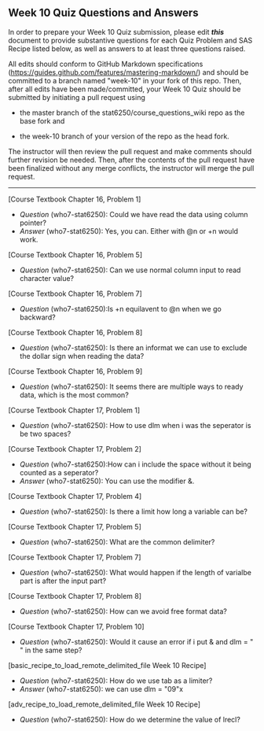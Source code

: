 ## Week 10 Quiz Questions and Answers

In order to prepare your Week 10 Quiz submission, please edit ***this*** document to provide substantive questions for each Quiz Problem and SAS Recipe listed below, as well as answers to at least three questions raised.

All edits should conform to GitHub Markdown specifications (https://guides.github.com/features/mastering-markdown/) and should be committed to a branch named "week-10" in your fork of this repo. Then, after all edits have been made/committed, your Week 10 Quiz should be submitted by initiating a pull request using

- the master branch of the stat6250/course_questions_wiki repo as the base fork and

- the week-10 branch of your version of the repo as the head fork.

The instructor will then review the pull request and make comments should further revision be needed. Then, after the contents of the pull request have been finalized without any merge conflicts, the instructor will merge the pull request.

********************************************************************************



[Course Textbook Chapter 16, Problem 1]
- *Question* (who7-stat6250): Could we have read the data using column pointer?
- *Answer* (who7-stat6250): Yes, you can.  Either with @n or +n would work.



[Course Textbook Chapter 16, Problem 5]
- *Question* (who7-stat6250): Can we use normal column input to read character value?



[Course Textbook Chapter 16, Problem 7]
- *Question* (who7-stat6250):Is +n equilavent to @n when we go backward?



[Course Textbook Chapter 16, Problem 8]
- *Question* (who7-stat6250): Is there an informat we can use to exclude the dollar sign when reading the data?



[Course Textbook Chapter 16, Problem 9]
- *Question* (who7-stat6250): It seems there are multiple ways to ready data, which is the most common?



[Course Textbook Chapter 17, Problem 1]
- *Question* (who7-stat6250): How to use dlm when i was the seperator is be two spaces?



[Course Textbook Chapter 17, Problem 2]
- *Question* (who7-stat6250):How can i include the space without it being counted as a seperator?
- *Answer* (who7-stat6250): You can use the modifier &.



[Course Textbook Chapter 17, Problem 4]
- *Question* (who7-stat6250): Is there a limit how long a variable can be?



[Course Textbook Chapter 17, Problem 5]
- *Question* (who7-stat6250): What are the common delimiter?



[Course Textbook Chapter 17, Problem 7]
- *Question* (who7-stat6250): What would happen if the length of varialbe part is after the input part?



[Course Textbook Chapter 17, Problem 8]
- *Question* (who7-stat6250): How can we avoid free format data?



[Course Textbook Chapter 17, Problem 10]
- *Question* (who7-stat6250): Would it cause an error if i put & and dlm = " " in the same step?



[basic_recipe_to_load_remote_delimited_file Week 10 Recipe]
- *Question* (who7-stat6250): How do we use tab as a limiter?
- *Answer* (who7-stat6250): we can use dlm = "09"x



[adv_recipe_to_load_remote_delimited_file Week 10 Recipe]
- *Question* (who7-stat6250): How do we determine the value of lrecl?


